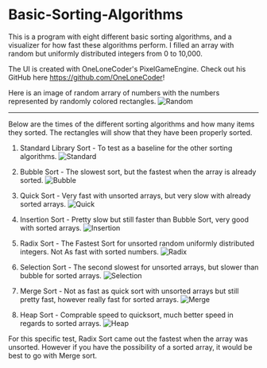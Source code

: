 # Basic-Sorting-Algorithms

This is a program with eight different basic sorting algorithms, and a visualizer for how fast these algorithms perform. I filled an array with random but uniformly distributed integers from 0 to 10,000.

The UI is created with OneLoneCoder's PixelGameEngine. Check out his GitHub here https://github.com/OneLoneCoder!

Here is an image of random arrary of numbers with the numbers represented by randomly colored rectangles.
![Random](/SortingImages/random.PNG)

---
Below are the times of the different sorting algorithms and how many items they sorted. The rectangles will show that they have been properly sorted.

1. Standard Library Sort - To test as a baseline for the other sorting algorithms.
![Standard](/SortingImages/standard.png)

2. Bubble Sort - The slowest sort, but the fastest when the array is already sorted.
![Bubble](/SortingImages/Bubble.png)

3. Quick Sort - Very fast with unsorted arrays, but very slow with already sorted arrays. 
![Quick](/SortingImages/quick.png)

4. Insertion Sort - Pretty slow but still faster than Bubble Sort, very good with sorted arrays.
![Insertion](/SortingImages/insertion.png)

5. Radix Sort - The Fastest Sort for unsorted random uniformly distributed integers. Not As fast with sorted numbers.
![Radix](/SortingImages/radix.png)

6. Selection Sort - The second slowest for unsorted arrays, but slower than bubble for sorted arrays. 
![Selection](/SortingImages/selection.png)

7. Merge Sort - Not as fast as quick sort with unsorted arrays but still pretty fast, however really fast for sorted arrays.
![Merge](/SortingImages/merge.png)

8. Heap Sort - Comprable speed to quicksort, much better speed in regards to sorted arrays. 
![Heap](/SortingImages/heap.png)

For this specific test, Radix Sort came out the fastest when the array was unsorted. However if you have the possibility of a sorted array, it would be best to go with Merge sort. 
